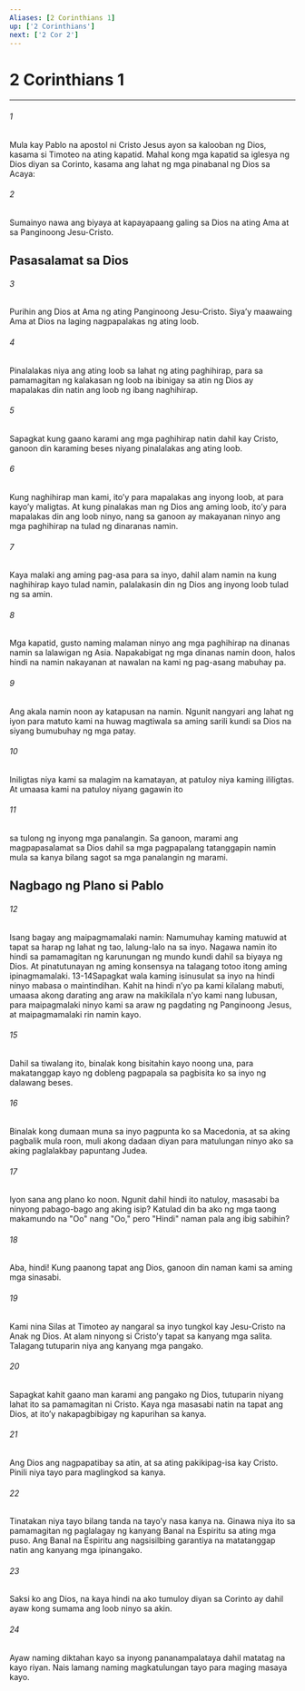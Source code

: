```yaml
---
Aliases: [2 Corinthians 1]
up: ['2 Corinthians']
next: ['2 Cor 2']
---
```

# 2 Corinthians 1

***


###### 1 


Mula kay Pablo na apostol ni Cristo Jesus ayon sa kalooban ng Dios, kasama si Timoteo na ating kapatid. Mahal kong mga kapatid sa iglesya ng Dios diyan sa Corinto, kasama ang lahat ng mga pinabanal ng Dios sa Acaya: 


###### 2 


Sumainyo nawa ang biyaya at kapayapaang galing sa Dios na ating Ama at sa Panginoong Jesu-Cristo.

## Pasasalamat sa Dios 


###### 3 


Purihin ang Dios at Ama ng ating Panginoong Jesu-Cristo. Siyaʼy maawaing Ama at Dios na laging nagpapalakas ng ating loob. 


###### 4 


Pinalalakas niya ang ating loob sa lahat ng ating paghihirap, para sa pamamagitan ng kalakasan ng loob na ibinigay sa atin ng Dios ay mapalakas din natin ang loob ng ibang naghihirap. 


###### 5 


Sapagkat kung gaano karami ang mga paghihirap natin dahil kay Cristo, ganoon din karaming beses niyang pinalalakas ang ating loob. 


###### 6 


Kung naghihirap man kami, itoʼy para mapalakas ang inyong loob, at para kayoʼy maligtas. At kung pinalakas man ng Dios ang aming loob, itoʼy para mapalakas din ang loob ninyo, nang sa ganoon ay makayanan ninyo ang mga paghihirap na tulad ng dinaranas namin. 


###### 7 


Kaya malaki ang aming pag-asa para sa inyo, dahil alam namin na kung naghihirap kayo tulad namin, palalakasin din ng Dios ang inyong loob tulad ng sa amin. 


###### 8 


Mga kapatid, gusto naming malaman ninyo ang mga paghihirap na dinanas namin sa lalawigan ng Asia. Napakabigat ng mga dinanas namin doon, halos hindi na namin nakayanan at nawalan na kami ng pag-asang mabuhay pa. 


###### 9 


Ang akala namin noon ay katapusan na namin. Ngunit nangyari ang lahat ng iyon para matuto kami na huwag magtiwala sa aming sarili kundi sa Dios na siyang bumubuhay ng mga patay. 


###### 10 


Iniligtas niya kami sa malagim na kamatayan, at patuloy niya kaming ililigtas. At umaasa kami na patuloy niyang gagawin ito 


###### 11 


sa tulong ng inyong mga panalangin. Sa ganoon, marami ang magpapasalamat sa Dios dahil sa mga pagpapalang tatanggapin namin mula sa kanya bilang sagot sa mga panalangin ng marami.

## Nagbago ng Plano si Pablo 


###### 12 


Isang bagay ang maipagmamalaki namin: Namumuhay kaming matuwid at tapat sa harap ng lahat ng tao, lalung-lalo na sa inyo. Nagawa namin ito hindi sa pamamagitan ng karunungan ng mundo kundi dahil sa biyaya ng Dios. At pinatutunayan ng aming konsensya na talagang totoo itong aming ipinagmamalaki. 13-14Sapagkat wala kaming isinusulat sa inyo na hindi ninyo mabasa o maintindihan. Kahit na hindi nʼyo pa kami kilalang mabuti, umaasa akong darating ang araw na makikilala nʼyo kami nang lubusan, para maipagmalaki ninyo kami sa araw ng pagdating ng Panginoong Jesus, at maipagmamalaki rin namin kayo. 


###### 15 


Dahil sa tiwalang ito, binalak kong bisitahin kayo noong una, para makatanggap kayo ng dobleng pagpapala sa pagbisita ko sa inyo ng dalawang beses. 


###### 16 


Binalak kong dumaan muna sa inyo pagpunta ko sa Macedonia, at sa aking pagbalik mula roon, muli akong dadaan diyan para matulungan ninyo ako sa aking paglalakbay papuntang Judea. 


###### 17 


Iyon sana ang plano ko noon. Ngunit dahil hindi ito natuloy, masasabi ba ninyong pabago-bago ang aking isip? Katulad din ba ako ng mga taong makamundo na "Oo" nang "Oo," pero "Hindi" naman pala ang ibig sabihin? 


###### 18 


Aba, hindi! Kung paanong tapat ang Dios, ganoon din naman kami sa aming mga sinasabi. 


###### 19 


Kami nina Silas at Timoteo ay nangaral sa inyo tungkol kay Jesu-Cristo na Anak ng Dios. At alam ninyong si Cristoʼy tapat sa kanyang mga salita. Talagang tutuparin niya ang kanyang mga pangako. 


###### 20 


Sapagkat kahit gaano man karami ang pangako ng Dios, tutuparin niyang lahat ito sa pamamagitan ni Cristo. Kaya nga masasabi natin na tapat ang Dios, at itoʼy nakapagbibigay ng kapurihan sa kanya. 


###### 21 


Ang Dios ang nagpapatibay sa atin, at sa ating pakikipag-isa kay Cristo. Pinili niya tayo para maglingkod sa kanya. 


###### 22 


Tinatakan niya tayo bilang tanda na tayoʼy nasa kanya na. Ginawa niya ito sa pamamagitan ng paglalagay ng kanyang Banal na Espiritu sa ating mga puso. Ang Banal na Espiritu ang nagsisilbing garantiya na matatanggap natin ang kanyang mga ipinangako. 


###### 23 


Saksi ko ang Dios, na kaya hindi na ako tumuloy diyan sa Corinto ay dahil ayaw kong sumama ang loob ninyo sa akin. 


###### 24 


Ayaw naming diktahan kayo sa inyong pananampalataya dahil matatag na kayo riyan. Nais lamang naming magkatulungan tayo para maging masaya kayo.
